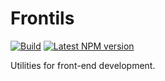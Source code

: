 # Frontils

[![Build](https://github.com/elumixor/frontils/actions/workflows/build.yml/badge.svg)](https://github.com/elumixor/frontils/actions/workflows/build.yml)
[![Latest NPM version](https://img.shields.io/npm/v/@elumixor/frontils.svg)](https://www.npmjs.com/package/@elumixor/frontils)

Utilities for front-end development.
